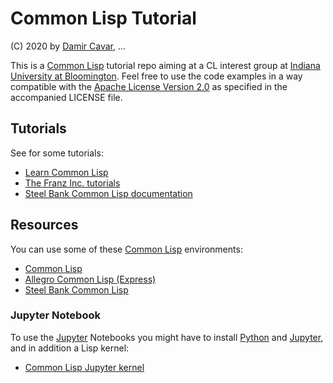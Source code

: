 # Common Lisp Tutorial

(C) 2020 by [Damir Cavar], ...

This is a [Common Lisp] tutorial repo aiming at a CL interest group at [Indiana University at Bloomington]. Feel free to use the code examples in a way compatible with the [Apache License Version 2.0] as specified in the accompanied LICENSE file.


## Tutorials

See for some tutorials:

- [Learn Common Lisp](https://lisp-lang.org/learn/)
- [The Franz Inc. tutorials](https://franz.com/support/tutorials/)
- [Steel Bank Common Lisp documentation](http://www.sbcl.org/manual/index.html)


## Resources

You can use some of these [Common Lisp] environments:

- [Common Lisp]
- [Allegro Common Lisp (Express)](https://franz.com/products/packages/)
- [Steel Bank Common Lisp]


### Jupyter Notebook

To use the [Jupyter] Notebooks you might have to install [Python] and [Jupyter], and in addition a Lisp kernel:

- [Common Lisp Jupyter kernel](https://github.com/yitzchak/common-lisp-jupyter)


[Apache License Version 2.0]: https://www.apache.org/licenses/LICENSE-2.0 "Apache License Version 2.0"
[Python]: https://www.python.org/ "Python"
[Jupyter]: https://jupyter.org/ "Jupyter"
[Common Lisp]: https://lisp-lang.org/ "Common Lisp"
[Steel Bank Common Lisp]: http://www.sbcl.org/ "Steel Bank Common Lisp"
[SBCL]: http://www.sbcl.org/ "Steel Bank Common Lisp"
[Damir Cavar]: http://damir.cavar.me/ "Damir Cavar"
[Indiana University at Bloomington]: https://www.indiana.edu/ "Indiana University at Bloomington"

